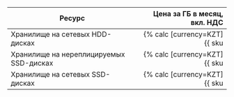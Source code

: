 | Ресурс        | Цена за ГБ в месяц,<br>вкл. НДС |
|---------------|-----------------------------:|
| Хранилище на сетевых HDD-дисках | {% calc [currency=KZT] {{ sku|KZT|yt.storage.hdd.v1|month|number }} %} |
| Хранилище на нереплицируемых SSD-дисках | {% calc [currency=KZT] {{ sku|KZT|yt.storage.ssd-nonreplicated.v1|month|number }} %} |
| Хранилище на сетевых SSD-дисках  | {% calc [currency=KZT] {{ sku|KZT|yt.storage.ssd.v1|month|number }} %} |
